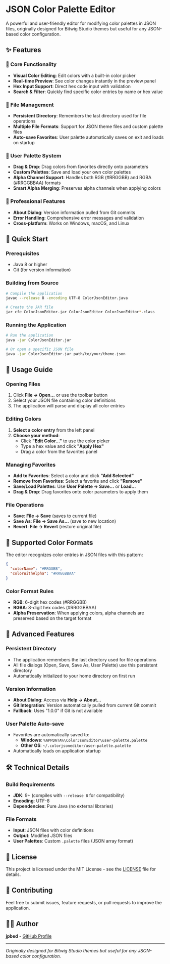 # JSON Color Palette Editor

A powerful and user-friendly editor for modifying color palettes in JSON files, originally designed for Bitwig Studio themes but useful for any JSON-based color configuration.

## ✨ Features

### 🎨 Core Functionality
- **Visual Color Editing**: Edit colors with a built-in color picker
- **Real-time Preview**: See color changes instantly in the preview panel
- **Hex Input Support**: Direct hex code input with validation
- **Search & Filter**: Quickly find specific color entries by name or hex value

### 💾 File Management
- **Persistent Directory**: Remembers the last directory used for file operations
- **Multiple File Formats**: Support for JSON theme files and custom palette files
- **Auto-save Favorites**: User palette automatically saves on exit and loads on startup

### 🎯 User Palette System
- **Drag & Drop**: Drag colors from favorites directly onto parameters
- **Custom Palettes**: Save and load your own color palettes
- **Alpha Channel Support**: Handles both RGB (#RRGGBB) and RGBA (#RRGGBBAA) formats
- **Smart Alpha Merging**: Preserves alpha channels when applying colors

### 🔧 Professional Features
- **About Dialog**: Version information pulled from Git commits
- **Error Handling**: Comprehensive error messages and validation
- **Cross-platform**: Works on Windows, macOS, and Linux

## 🚀 Quick Start

### Prerequisites
- Java 8 or higher
- Git (for version information)

### Building from Source
```bash
# Compile the application
javac --release 8 -encoding UTF-8 ColorJsonEditor.java

# Create the JAR file
jar cfe ColorJsonEditor.jar ColorJsonEditor ColorJsonEditor*.class
```

### Running the Application
```bash
# Run the application
java -jar ColorJsonEditor.jar

# Or open a specific JSON file
java -jar ColorJsonEditor.jar path/to/your/theme.json
```

## 📖 Usage Guide

### Opening Files
1. Click **File → Open…** or use the toolbar button
2. Select your JSON file containing color definitions
3. The application will parse and display all color entries

### Editing Colors
1. **Select a color entry** from the left panel
2. **Choose your method**:
   - Click **"Edit Color…"** to use the color picker
   - Type a hex value and click **"Apply Hex"**
   - Drag a color from the favorites panel

### Managing Favorites
- **Add to Favorites**: Select a color and click **"Add Selected"**
- **Remove from Favorites**: Select a favorite and click **"Remove"**
- **Save/Load Palettes**: Use **User Palette → Save…** or **Load…**
- **Drag & Drop**: Drag favorites onto color parameters to apply them

### File Operations
- **Save**: **File → Save** (saves to current file)
- **Save As**: **File → Save As…** (save to new location)
- **Revert**: **File → Revert** (restore original file)

## 🎨 Supported Color Formats

The editor recognizes color entries in JSON files with this pattern:
```json
{
  "colorName": "#RRGGBB",
  "colorWithAlpha": "#RRGGBBAA"
}
```

### Color Format Rules
- **RGB**: 6-digit hex codes (#RRGGBB)
- **RGBA**: 8-digit hex codes (#RRGGBBAA)
- **Alpha Preservation**: When applying colors, alpha channels are preserved based on the target format

## 🔧 Advanced Features

### Persistent Directory
- The application remembers the last directory used for file operations
- All file dialogs (Open, Save, Save As, User Palette) use this persistent directory
- Automatically initialized to your home directory on first run

### Version Information
- **About Dialog**: Access via **Help → About…**
- **Git Integration**: Version automatically pulled from current Git commit
- **Fallback**: Uses "1.0.0" if Git is not available

### User Palette Auto-save
- Favorites are automatically saved to:
  - **Windows**: `%APPDATA%\ColorJsonEditor\user-palette.palette`
  - **Other OS**: `~/.colorjsoneditor/user-palette.palette`
- Automatically loads on application startup

## 🛠️ Technical Details

### Build Requirements
- **JDK**: 9+ (compiles with `--release 8` for compatibility)
- **Encoding**: UTF-8
- **Dependencies**: Pure Java (no external libraries)

### File Formats
- **Input**: JSON files with color definitions
- **Output**: Modified JSON files
- **User Palettes**: Custom `.palette` files (JSON array format)

## 📝 License

This project is licensed under the MIT License - see the [LICENSE](LICENSE) file for details.

## 🤝 Contributing

Feel free to submit issues, feature requests, or pull requests to improve the application.

## 👨‍💻 Author

**jpbed** - [GitHub Profile](https://github.com/jpbed)

---

*Originally designed for Bitwig Studio themes but useful for any JSON-based color configuration.*

